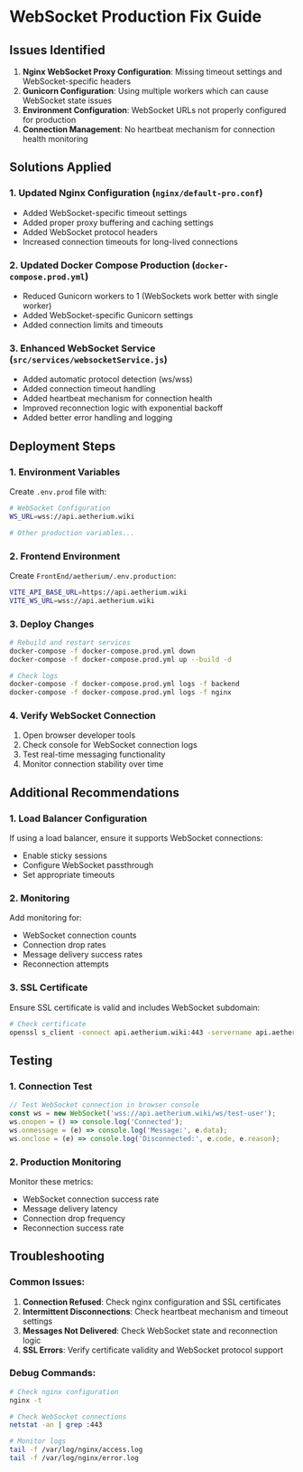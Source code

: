 # WebSocket Production Fix Guide

## Issues Identified

1. **Nginx WebSocket Proxy Configuration**: Missing timeout settings and WebSocket-specific headers
2. **Gunicorn Configuration**: Using multiple workers which can cause WebSocket state issues
3. **Environment Configuration**: WebSocket URLs not properly configured for production
4. **Connection Management**: No heartbeat mechanism for connection health monitoring

## Solutions Applied

### 1. Updated Nginx Configuration (`nginx/default-pro.conf`)
- Added WebSocket-specific timeout settings
- Added proper proxy buffering and caching settings
- Added WebSocket protocol headers
- Increased connection timeouts for long-lived connections

### 2. Updated Docker Compose Production (`docker-compose.prod.yml`)
- Reduced Gunicorn workers to 1 (WebSockets work better with single worker)
- Added WebSocket-specific Gunicorn settings
- Added connection limits and timeouts

### 3. Enhanced WebSocket Service (`src/services/websocketService.js`)
- Added automatic protocol detection (ws/wss)
- Added connection timeout handling
- Added heartbeat mechanism for connection health
- Improved reconnection logic with exponential backoff
- Added better error handling and logging

## Deployment Steps

### 1. Environment Variables
Create `.env.prod` file with:
```bash
# WebSocket Configuration
WS_URL=wss://api.aetherium.wiki

# Other production variables...
```

### 2. Frontend Environment
Create `FrontEnd/aetherium/.env.production`:
```bash
VITE_API_BASE_URL=https://api.aetherium.wiki
VITE_WS_URL=wss://api.aetherium.wiki
```

### 3. Deploy Changes
```bash
# Rebuild and restart services
docker-compose -f docker-compose.prod.yml down
docker-compose -f docker-compose.prod.yml up --build -d

# Check logs
docker-compose -f docker-compose.prod.yml logs -f backend
docker-compose -f docker-compose.prod.yml logs -f nginx
```

### 4. Verify WebSocket Connection
1. Open browser developer tools
2. Check console for WebSocket connection logs
3. Test real-time messaging functionality
4. Monitor connection stability over time

## Additional Recommendations

### 1. Load Balancer Configuration
If using a load balancer, ensure it supports WebSocket connections:
- Enable sticky sessions
- Configure WebSocket passthrough
- Set appropriate timeouts

### 2. Monitoring
Add monitoring for:
- WebSocket connection counts
- Connection drop rates
- Message delivery success rates
- Reconnection attempts

### 3. SSL Certificate
Ensure SSL certificate is valid and includes WebSocket subdomain:
```bash
# Check certificate
openssl s_client -connect api.aetherium.wiki:443 -servername api.aetherium.wiki
```

## Testing

### 1. Connection Test
```javascript
// Test WebSocket connection in browser console
const ws = new WebSocket('wss://api.aetherium.wiki/ws/test-user');
ws.onopen = () => console.log('Connected');
ws.onmessage = (e) => console.log('Message:', e.data);
ws.onclose = (e) => console.log('Disconnected:', e.code, e.reason);
```

### 2. Production Monitoring
Monitor these metrics:
- WebSocket connection success rate
- Message delivery latency
- Connection drop frequency
- Reconnection success rate

## Troubleshooting

### Common Issues:
1. **Connection Refused**: Check nginx configuration and SSL certificates
2. **Intermittent Disconnections**: Check heartbeat mechanism and timeout settings
3. **Messages Not Delivered**: Check WebSocket state and reconnection logic
4. **SSL Errors**: Verify certificate validity and WebSocket protocol support

### Debug Commands:
```bash
# Check nginx configuration
nginx -t

# Check WebSocket connections
netstat -an | grep :443

# Monitor logs
tail -f /var/log/nginx/access.log
tail -f /var/log/nginx/error.log
```
